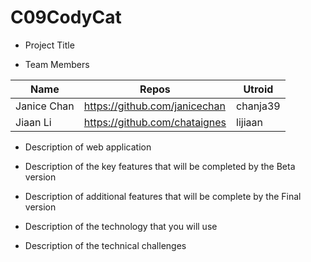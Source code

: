 # C09CodyCat
+ Project Title

+ Team Members

|Name|Repos|Utroid|
|----|----|----|
|Janice Chan|https://github.com/janicechan|chanja39|
|Jiaan Li|https://github.com/chataignes|lijiaan|


+ Description of web application

+ Description of the key features that will be completed by the Beta version

+ Description of additional features that will be complete by the Final version

+ Description of the technology that you will use

+ Description of the technical challenges
